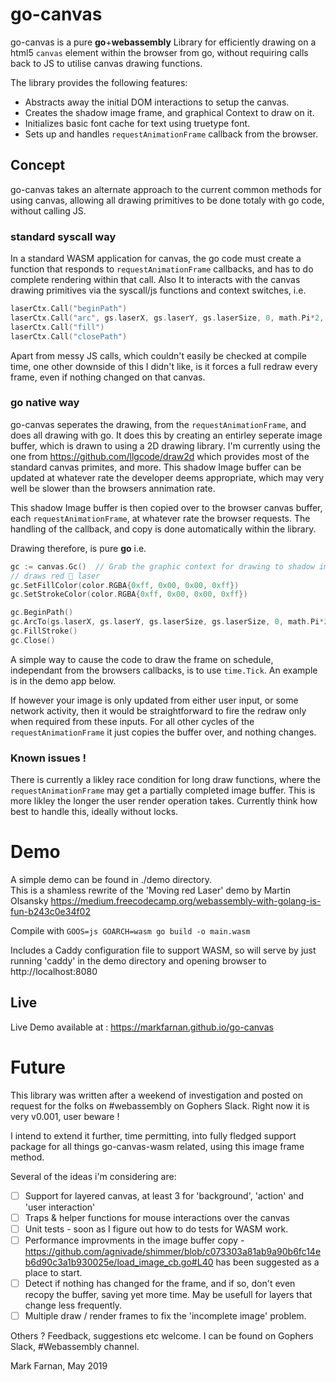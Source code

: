 # go-canvas

go-canvas is a pure **go**+**webassembly** Library for efficiently drawing on a html5 `canvas` element within the browser from go, without requiring calls back to JS to utilise canvas drawing functions.  

The library provides the following features:
- Abstracts away the initial DOM interactions to setup the canvas. 
- Creates the shadow image frame, and graphical Context to draw on it. 
- Initializes basic font cache for text using truetype font. 
- Sets up and handles `requestAnimationFrame` callback from the browser. 

## Concept 
go-canvas takes an alternate approach to the current common methods for using canvas, allowing all drawing primitives to be done totaly with go code, without calling JS. 

### standard syscall way
In a standard WASM application for canvas, the go code must create a function that responds to `requestAnimationFrame` callbacks, and has to do complete rendering within that call.  Also It to interacts with the canvas drawing primitives via the syscall/js functions and context switches,  i.e. 
```go
laserCtx.Call("beginPath")
laserCtx.Call("arc", gs.laserX, gs.laserY, gs.laserSize, 0, math.Pi*2, false)
laserCtx.Call("fill")
laserCtx.Call("closePath")
```

Apart from messy JS calls, which couldn't easily be checked at compile time, one other downside of this I didn't like, is it forces a full redraw every frame, even if nothing changed on that canvas.  

### go native way
go-canvas seperates the drawing, from the `requestAnimationFrame`, and does all drawing with go.  It does this by creating an entirley seperate image buffer, which is drawn to using a 2D drawing library.  I'm currently using the one from  https://github.com/llgcode/draw2d which provides most of the standard canvas primites, and more.    This shadow Image buffer can be updated at whatever rate the developer deems appropriate, which may very well be slower than the browsers annimation rate. 

This shadow Image buffer is then copied over to the browser canvas buffer, each `requestAnimationFrame`, at whatever rate the browser requests.  The handling of the callback, and copy is done automatically within the library. 

Drawing therefore, is pure **go**  i.e. 

```go
gc := canvas.Gc()  // Grab the graphic context for drawing to shadow image frame
// draws red 🔴 laser
gc.SetFillColor(color.RGBA{0xff, 0x00, 0x00, 0xff})
gc.SetStrokeColor(color.RGBA{0xff, 0x00, 0x00, 0xff})

gc.BeginPath()
gc.ArcTo(gs.laserX, gs.laserY, gs.laserSize, gs.laserSize, 0, math.Pi*2)
gc.FillStroke()
gc.Close()
```
A simple way to cause the code to draw the frame on schedule, independant from the browsers callbacks, is to use `time.Tick`.  An example is in the demo app below. 

If however your image is only updated from either user input, or some network activity, then it would be straightforward to fire the redraw only when required from these inputs.  For all other cycles of the `requestAnimationFrame` it just copies the buffer over, and nothing changes. 

### Known issues !
There is currently a likley race condition for long draw functions, where the `requestAnimationFrame` may get a partially completed image buffer.  This is more likley the longer the user render operation takes.    Currently think how best to handle this, ideally without locks. 


# Demo
A simple demo can be found in  ./demo directory.  
This is a shamless rewrite of the 'Moving red Laser' demo by Martin Olsansky https://medium.freecodecamp.org/webassembly-with-golang-is-fun-b243c0e34f02


Compile with  `GOOS=js GOARCH=wasm go build -o main.wasm`

Includes a Caddy configuration file to support WASM,  so will serve by just running 'caddy' in the demo directory and opening browser to http://localhost:8080

## Live
Live Demo available at : https://markfarnan.github.io/go-canvas


# Future
This library was written after a weekend of investigation and posted on request for the folks on #webassembly on Gophers Slack.  Right now it is very v0.001, user beware !

I intend to extend it further, time permitting, into fully fledged support package for all things go-canvas-wasm related, using this image frame method.   

Several of the ideas i'm considering are: 
- [ ] Support for layered canvas, at least 3 for 'background', 'action'  and 'user interaction'
- [ ] Traps & helper functions for mouse interactions over the canvas
- [ ] Unit tests - soon as I figure out how to do tests for WASM work. 
- [ ] Performance improvments in the image buffer copy - https://github.com/agnivade/shimmer/blob/c073303a81ab9a90b6fc14eb6d90c3a1b930025e/load_image_cb.go#L40 has been suggested as a place to start. 
- [ ] Detect if nothing has changed for the frame, and if so, don't even recopy the buffer, saving yet more time.   May be usefull for layers that change less frequently. 
- [ ] Multiple draw / render frames to fix the 'incomplete image' problem. 

Others ? Feedback, suggestions etc welcome.  I can be found on Gophers Slack, #Webassembly channel. 

Mark Farnan, May 2019
